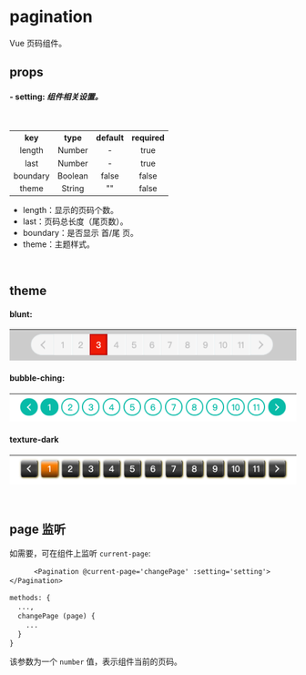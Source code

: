 # pagination

Vue 页码组件。

## props

#### \- setting: *组件相关设置。*
  <table>
​   <tbody align="center" size="12px">
​     <tr>
​       <th>key</th>
​       <th>type</th>
​       <th>default</th>
​       <th>required</th>
​     </tr>
​     <tr>
​       <td>length</td>
​       <td>Number</td>
​       <td>-</td>
​       <td>true</td>
​     </tr>
​     <tr>
​       <td>last</td>
​       <td>Number</td>
​       <td>-</td>
​       <td>true</td>
​     </tr>
​     <tr>
​       <td>boundary</td>
​       <td>Boolean</td>
​				<td>false</td>
​				<td>false</td>
​			</tr>
​			<tr>
​				<td>theme</td>
​				<td>String</td>
​				<td>""</td>
​				<td>false</td>
​			</tr>
​		</tbody>
​	</table>

- length：显示的页码个数。
- last：页码总长度（尾页数）。
- boundary：是否显示 首/尾 页。
- theme：主题样式。

​ </br>

## theme
#### blunt:
![blunt](https://raw.githubusercontent.com/ZZZ-Bin/img-folder/master/zInterface/blunt.png?token=AICBY33MUDSTB7VHLGGTQMK43UVVW)

#### bubble-ching:
![bubble-ching](https://raw.githubusercontent.com/ZZZ-Bin/img-folder/master/zInterface/bubble-ching.png?token=AICBY37D7QDGCCJYGASSN7K43UVPC)

#### texture-dark
![texture-dark](https://raw.githubusercontent.com/ZZZ-Bin/img-folder/master/zInterface/texture-dark.png?token=AICBY35IWKAGP3OJ5OOTM7C43UVRU)

​ </br>
## page 监听

如需要，可在组件上监听 `current-page`:
```
      <Pagination @current-page='changePage' :setting='setting'></Pagination>

```
```
methods: {
  ...,
  changePage (page) {
    ...
  }
}
```
该参数为一个 `number` 值，表示组件当前的页码。

​</br>

